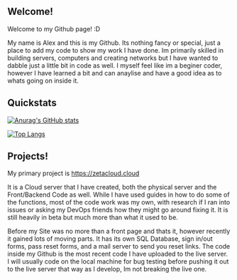 ## Welcome!

Welcome to my Github page! :D

My name is Alex and this is my Github. Its nothing fancy or special, just a place to add my code to show my work I have done. Im primarily skilled in building servers, computers and creating networks but I have wanted to dabble just a little bit in code as well. I myself feel like im a beginer coder, however I have learned a bit and can anaylise and have a good idea as to whats going on inside it. 

## Quickstats

[![Anurag's GitHub stats](https://github-readme-stats.vercel.app/api?username=captinalex1&theme=gotham&show_icons=true)](https://github.com/anuraghazra/github-readme-stats)

[![Top Langs](https://github-readme-stats.vercel.app/api/top-langs/?username=captinalex1&theme=gotham&show_icons=true&custom_title=Alex%27s%20Top%20Langs&count_private=true%langs_count)](https://github.com/anuraghazra/github-readme-stats)

## Projects!

My primary project is https://zetacloud.cloud

It is a Cloud server that I have created, both the physical server and the Front/Backend Code as well. While I have used guides in how to do some of the functions, most of the code work was my own, with research if I ran into issues or asking my DevOps friends how they might go around fixing it. It is still heavily in beta but much more than what it used to be.

Before my Site was no more than a front page and thats it, however recently it gained lots of moving parts. It has its own SQL Database, sign in/out forms, pass reset forms, and a mail server to send you reset links. The code inside my Github is the most recent code I have uploaded to the live server. I will usually code on the local machine for bug testing before pushing it out to the live server that way as I develop, Im not breaking the live one. 

